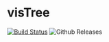 # visTree 
[![Build Status](https://travis-ci.org/AshwiniKV/visTree.svg?branch=master)](https://travis-ci.org/AshwiniKV/visTree)
![Github Releases](https://img.shields.io/github/downloads/atom/atom/latest/total.svg)
